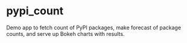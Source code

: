 # pypi_count

Demo app to fetch count of PyPI packages, make forecast of package counts, and serve up Bokeh charts with results.

